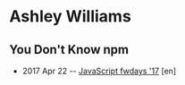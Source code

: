 # Ashley Williams

## You Don&#39;t Know npm
- 2017 Apr 22 -- [JavaScript fwdays &#39;17](https://frameworksdays.com/event/js-frameworks-day-2017/review/you-dont-know-npm) [en]   
